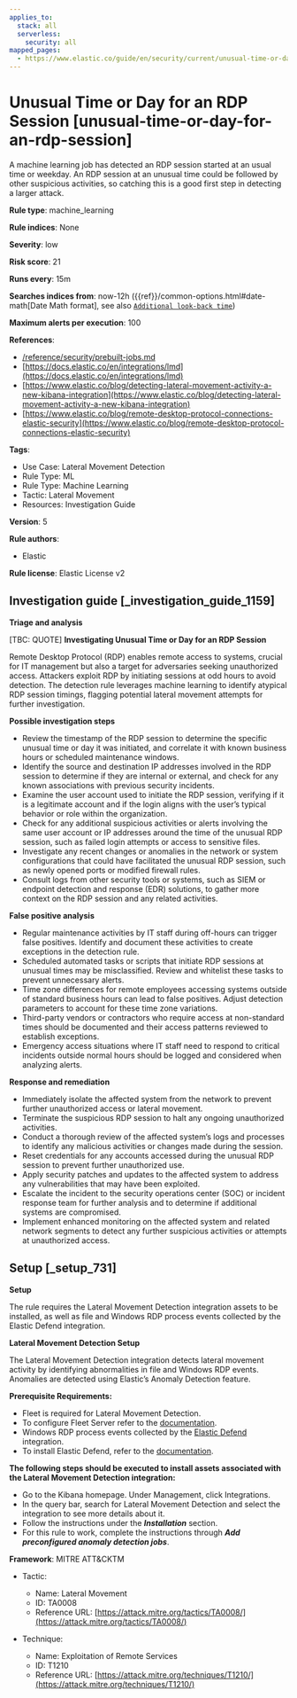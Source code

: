 ```yaml
---
applies_to:
  stack: all
  serverless:
    security: all
mapped_pages:
  - https://www.elastic.co/guide/en/security/current/unusual-time-or-day-for-an-rdp-session.html
---
```


# Unusual Time or Day for an RDP Session [unusual-time-or-day-for-an-rdp-session]

A machine learning job has detected an RDP session started at an usual time or weekday. An RDP session at an unusual time could be followed by other suspicious activities, so catching this is a good first step in detecting a larger attack.

**Rule type**: machine_learning

**Rule indices**: None

**Severity**: low

**Risk score**: 21

**Runs every**: 15m

**Searches indices from**: now-12h ({{ref}}/common-options.html#date-math[Date Math format], see also [`Additional look-back time`](docs-content://solutions/security/detect-and-alert/create-detection-rule.md#rule-schedule))

**Maximum alerts per execution**: 100

**References**:

* [/reference/security/prebuilt-jobs.md](/reference/prebuilt-jobs.md)
* [https://docs.elastic.co/en/integrations/lmd](https://docs.elastic.co/en/integrations/lmd)
* [https://www.elastic.co/blog/detecting-lateral-movement-activity-a-new-kibana-integration](https://www.elastic.co/blog/detecting-lateral-movement-activity-a-new-kibana-integration)
* [https://www.elastic.co/blog/remote-desktop-protocol-connections-elastic-security](https://www.elastic.co/blog/remote-desktop-protocol-connections-elastic-security)

**Tags**:

* Use Case: Lateral Movement Detection
* Rule Type: ML
* Rule Type: Machine Learning
* Tactic: Lateral Movement
* Resources: Investigation Guide

**Version**: 5

**Rule authors**:

* Elastic

**Rule license**: Elastic License v2

## Investigation guide [_investigation_guide_1159]

**Triage and analysis**

[TBC: QUOTE]
**Investigating Unusual Time or Day for an RDP Session**

Remote Desktop Protocol (RDP) enables remote access to systems, crucial for IT management but also a target for adversaries seeking unauthorized access. Attackers exploit RDP by initiating sessions at odd hours to avoid detection. The detection rule leverages machine learning to identify atypical RDP session timings, flagging potential lateral movement attempts for further investigation.

**Possible investigation steps**

* Review the timestamp of the RDP session to determine the specific unusual time or day it was initiated, and correlate it with known business hours or scheduled maintenance windows.
* Identify the source and destination IP addresses involved in the RDP session to determine if they are internal or external, and check for any known associations with previous security incidents.
* Examine the user account used to initiate the RDP session, verifying if it is a legitimate account and if the login aligns with the user’s typical behavior or role within the organization.
* Check for any additional suspicious activities or alerts involving the same user account or IP addresses around the time of the unusual RDP session, such as failed login attempts or access to sensitive files.
* Investigate any recent changes or anomalies in the network or system configurations that could have facilitated the unusual RDP session, such as newly opened ports or modified firewall rules.
* Consult logs from other security tools or systems, such as SIEM or endpoint detection and response (EDR) solutions, to gather more context on the RDP session and any related activities.

**False positive analysis**

* Regular maintenance activities by IT staff during off-hours can trigger false positives. Identify and document these activities to create exceptions in the detection rule.
* Scheduled automated tasks or scripts that initiate RDP sessions at unusual times may be misclassified. Review and whitelist these tasks to prevent unnecessary alerts.
* Time zone differences for remote employees accessing systems outside of standard business hours can lead to false positives. Adjust detection parameters to account for these time zone variations.
* Third-party vendors or contractors who require access at non-standard times should be documented and their access patterns reviewed to establish exceptions.
* Emergency access situations where IT staff need to respond to critical incidents outside normal hours should be logged and considered when analyzing alerts.

**Response and remediation**

* Immediately isolate the affected system from the network to prevent further unauthorized access or lateral movement.
* Terminate the suspicious RDP session to halt any ongoing unauthorized activities.
* Conduct a thorough review of the affected system’s logs and processes to identify any malicious activities or changes made during the session.
* Reset credentials for any accounts accessed during the unusual RDP session to prevent further unauthorized use.
* Apply security patches and updates to the affected system to address any vulnerabilities that may have been exploited.
* Escalate the incident to the security operations center (SOC) or incident response team for further analysis and to determine if additional systems are compromised.
* Implement enhanced monitoring on the affected system and related network segments to detect any further suspicious activities or attempts at unauthorized access.


## Setup [_setup_731]

**Setup**

The rule requires the Lateral Movement Detection integration assets to be installed, as well as file and Windows RDP process events collected by the Elastic Defend integration.

**Lateral Movement Detection Setup**

The Lateral Movement Detection integration detects lateral movement activity by identifying abnormalities in file and Windows RDP events. Anomalies are detected using Elastic’s Anomaly Detection feature.

**Prerequisite Requirements:**

* Fleet is required for Lateral Movement Detection.
* To configure Fleet Server refer to the [documentation](docs-content://reference/ingestion-tools/fleet/fleet-server.md).
* Windows RDP process events collected by the [Elastic Defend](https://docs.elastic.co/en/integrations/endpoint) integration.
* To install Elastic Defend, refer to the [documentation](docs-content://solutions/security/configure-elastic-defend/install-elastic-defend.md).

**The following steps should be executed to install assets associated with the Lateral Movement Detection integration:**

* Go to the Kibana homepage. Under Management, click Integrations.
* In the query bar, search for Lateral Movement Detection and select the integration to see more details about it.
* Follow the instructions under the ***Installation*** section.
* For this rule to work, complete the instructions through ***Add preconfigured anomaly detection jobs***.

**Framework**: MITRE ATT&CKTM

* Tactic:

    * Name: Lateral Movement
    * ID: TA0008
    * Reference URL: [https://attack.mitre.org/tactics/TA0008/](https://attack.mitre.org/tactics/TA0008/)

* Technique:

    * Name: Exploitation of Remote Services
    * ID: T1210
    * Reference URL: [https://attack.mitre.org/techniques/T1210/](https://attack.mitre.org/techniques/T1210/)



